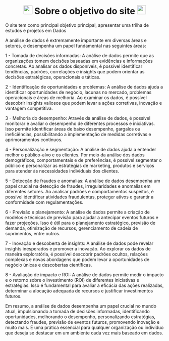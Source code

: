 <h1 align="center">
 <img src="https://media.giphy.com/media/hvRJCLFzcasrR4ia7z/giphy.gif" width="28"> 
 Sobre o objetivo do site 
 <img src="https://media.giphy.com/media/hvRJCLFzcasrR4ia7z/giphy.gif" width="28">
</h1>

O site tem como principal objetivo principal, apresentar uma trilha de estudos e projetos em Dados

A análise de dados é extremamente importante em diversas áreas e setores, e desempenha um papel fundamental nas seguintes áreas:

1 - Tomada de decisões informadas: A análise de dados permite que as organizações tomem decisões baseadas em evidências e informações concretas. Ao analisar os dados disponíveis, é possível identificar tendências, padrões, correlações e insights que podem orientar as decisões estratégicas, operacionais e táticas.

2 - Identificação de oportunidades e problemas: A análise de dados ajuda a identificar oportunidades de negócio, lacunas no mercado, problemas operacionais e áreas de melhoria. Ao examinar os dados, é possível descobrir insights valiosos que podem levar a ações corretivas, inovação e vantagem competitiva.

3 - Melhoria do desempenho: Através da análise de dados, é possível monitorar e avaliar o desempenho de diferentes processos e iniciativas. Isso permite identificar áreas de baixo desempenho, gargalos ou ineficiências, possibilitando a implementação de medidas corretivas e aprimoramentos contínuos.

4 - Personalização e segmentação: A análise de dados ajuda a entender melhor o público-alvo e os clientes. Por meio da análise dos dados demográficos, comportamentais e de preferências, é possível segmentar o público e personalizar as estratégias de marketing, produtos e serviços para atender às necessidades individuais dos clientes.

5 - Detecção de fraudes e anomalias: A análise de dados desempenha um papel crucial na detecção de fraudes, irregularidades e anomalias em diferentes setores. Ao analisar padrões e comportamentos suspeitos, é possível identificar atividades fraudulentas, proteger ativos e garantir a conformidade com regulamentações.

6 - Previsão e planejamento: A análise de dados permite a criação de modelos e técnicas de previsão para ajudar a antecipar eventos futuros e fazer projeções. Isso é útil para o planejamento estratégico, previsão de demanda, otimização de recursos, gerenciamento de cadeia de suprimentos, entre outros.

7 - Inovação e descoberta de insights: A análise de dados pode revelar insights inesperados e promover a inovação. Ao explorar os dados de maneira exploratória, é possível descobrir padrões ocultos, relações complexas e novas abordagens que podem levar a oportunidades de negócio únicas e descobertas científicas.

8 - Avaliação de impacto e ROI: A análise de dados permite medir o impacto e o retorno sobre o investimento (ROI) de diferentes iniciativas e estratégias. Isso é fundamental para avaliar a eficácia das ações realizadas, determinar a alocação adequada de recursos e justificar investimentos futuros.

Em resumo, a análise de dados desempenha um papel crucial no mundo atual, impulsionando a tomada de decisões informadas, identificando oportunidades, melhorando o desempenho, personalizando estratégias, detectando fraudes, previsão de eventos futuros, promovendo inovação e muito mais. É uma prática essencial para qualquer organização ou indivíduo que deseja se destacar em um ambiente cada vez mais baseado em dados.
